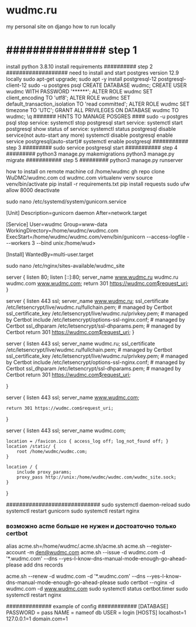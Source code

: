 # wudmc.ru
my personal site on django
how to run locally
# ############### step 1 ##############
install python 3.8.10
install requirements
##########  step 2 ###################
need to install and start postgres version 12.9 locally
sudo apt-get upgrade;
 sudo apt -y install postgresql-12 postgresql-client-12
 sudo -u postgres psql
 CREATE DATABASE wudmc;
 CREATE USER wudmc WITH PASSWORD '******';
 ALTER ROLE wudmc SET client_encoding TO 'utf8';
 ALTER ROLE wudmc SET default_transaction_isolation TO 'read committed';
 ALTER ROLE wudmc SET timezone TO 'UTC';
 GRANT ALL PRIVILEGES ON DATABASE wudmc TO wudmc;
 \q
####### HINTS TO MANAGE POSGRES ####
 sudo -u postgres psql
 stop service:
 systemctl stop postgresql
 start service:
 systemctl start postgresql
 show status of service:
 systemctl status postgresql
 disable service(not auto-start any more)
 systemctl disable postgresql
 enable service postgresql(auto-start)# systemctl enable postgresql
########### step 3 #########
 sudo service postgresql start
########### step 4 #########
 python3 manage.py makemigrations
 python3 manage.py migrate
########### step 5 #########
  python3 manage.py runserver


how to install on remote machine
cd /home/wudmc
gh repo clone WuDMC/wudmc.com
cd wudmc.com
virtualenv venv
source venv/bin/activate
pip install -r requirements.txt
pip install requests
sudo ufw allow 8000
deactivate

sudo nano /etc/systemd/system/gunicorn.service

[Unit]
Description=gunicorn daemon
After=network.target

[Service]
User=wudmc
Group=www-data
WorkingDirectory=/home/wudmc/wudmc.com
ExecStart=/home/wudmc/wudmc.com/venv/bin/gunicorn --access-logfile - --workers 3 --bind unix:/home/wud>

[Install]
WantedBy=multi-user.target

sudo nano /etc/nginx/sites-available/wudmc_site

server {
  listen 80;
  listen [::]:80;
  server_name www.wudmc.ru wudmc.ru wudmc.com www.wudmc.com;
  return 301 https://wudmc.com$request_uri;
}

server {
    listen              443 ssl;
    server_name www.wudmc.ru;
    ssl_certificate /etc/letsencrypt/live/wudmc.ru/fullchain.pem; # managed by Certbot
    ssl_certificate_key /etc/letsencrypt/live/wudmc.ru/privkey.pem; # managed by Certbot
    include /etc/letsencrypt/options-ssl-nginx.conf; # managed by Certbot
    ssl_dhparam /etc/letsencrypt/ssl-dhparams.pem; # managed by Certbot
    return 301 https://wudmc.com$request_uri;
}


server {
    listen              443 ssl;
    server_name wudmc.ru;
    ssl_certificate /etc/letsencrypt/live/wudmc.ru/fullchain.pem; # managed by Certbot
    ssl_certificate_key /etc/letsencrypt/live/wudmc.ru/privkey.pem; # managed by Certbot
    include /etc/letsencrypt/options-ssl-nginx.conf; # managed by Certbot
    ssl_dhparam /etc/letsencrypt/ssl-dhparams.pem; # managed by Certbot
    return 301 https://wudmc.com$request_uri;

}

server {
    listen              443 ssl;
    server_name www.wudmc.com;

    return 301 https://wudmc.com$request_uri;
}


server {
    listen              443 ssl;
    server_name wudmc.com;


    location = /favicon.ico { access_log off; log_not_found off; }
    location /static/ {
        root /home/wudmc/wudmc.com;
    }

    location / {
        include proxy_params;
        proxy_pass http://unix:/home/wudmc/wudmc.com/wudmc_site.sock;
    }


}

#############################
sudo systemctl daemon-reload
sudo systemctl restart gunicorn
sudo systemctl restart nginx


### возможно acme больше не нужен и достоаточно только certbot

alias acme.sh=/home/wudmc/.acme.sh/acme.sh
acme.sh --register-account -m den@wudmc.com
acme.sh --issue -d wudmc.com -d '*.wudmc.com' --dns --yes-I-know-dns-manual-mode-enough-go-ahead-please
add dns records

acme.sh --renew -d wudmc.com -d '*.wudmc.com' --dns --yes-I-know-dns-manual-mode-enough-go-ahead-please
sudo certbot --nginx -d wudmc.com -d www.wudmc.com
sudo systemctl status certbot.timer
sudo systemctl restart nginx



############## example of config ############
[DATABASE]
PASSWORD = pass
NAME = nameof db
USER = login
[HOSTS]
localhost=1
127.0.0.1=1
domain.com=1
